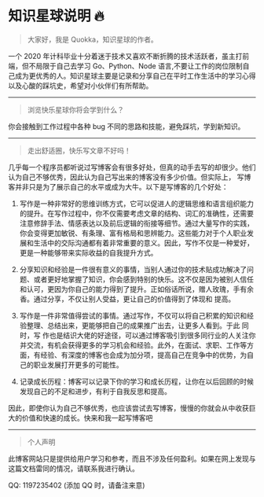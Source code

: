 <!--
 * @Author: mengkun822 1197235402@qq.com
 * @Date: 2023-06-08 16:01:07
 * @LastEditors: mengkun822 1197235402@qq.com
 * @LastEditTime: 2023-07-01 14:57:15
 * @FilePath: \knowledge_planet\docs\README.md
 * @Description: 这是默认设置,请设置`customMade`, 打开koroFileHeader查看配置 进行设置: https://github.com/OBKoro1/koro1FileHeader/wiki/%E9%85%8D%E7%BD%AE
-->

# 知识星球说明 🔥

> 大家好，我是 Quokka，知识星球的作者。

一个 2020 年计科毕业十分着迷于技术又喜欢不断折腾的技术活跃者，虽主打前端，但不局限于自己去学习 Go、Python、Node 语言,不要让工作的岗位限制自己成为更优秀的人。知识星球主要是记录和分享自己在平时工作生活中的学习心得以及心酸的踩坑史，希望对小伙伴们有所帮助。

---

> 浏览快乐星球你将会学到什么？

你会接触到工作过程中各种 bug 不同的思路和技能，避免踩坑，学到新知识。

---

> 走出舒适圈，快乐写文章不好吗！

几乎每一个程序员都听说过写博客会有很多好处，但真的动手去写的却很少。他们认为自己不够优秀，因此认为自己写出来的博客没有多少价值。但实际上，
写博客并非只是为了展示自己的水平或成为大牛。以下是写博客的几个好处：

1. 写作是一种非常好的思维训练方式，它可以促进人的逻辑思维和语言组织能力的提升。在写作过程中，你不仅需要考虑文章的结构、词汇的准确性，还需要注意修辞手法、情感表达以及前后逻辑的衔接等细节。通过大量写作的实践，你会变得更加敏锐、有条理、富有格局和思辨能力。这些能力对于个人职业发展和生活中的交际沟通都有着非常重要的意义。因此，写作不仅是一种爱好，更是一种能够带来实际收益的自我提升方式。

2. 分享知识和经验是一件很有意义的事情，当别人通过你的技术贴成功解决了问题、或者更好地掌握了知识，你会感到特别的快乐。这不仅是因为被别人信任和认可，更因为你自己的能力得到了提升。正如俗话所说，赠人玫瑰，手有余香。通过分享，不仅让别人受益，更让自己的价值得到了体现和
   提高。

3. 写作是一件非常值得尝试的事情。通过写作，不仅可以将自己积累的知识和经验整理、总结出来，更能够把自己的成果推广出去，让更多人看到。于此 同时，写 作也是结识大佬的好途径，可以通过博客吸引到很多同行业的人关注你并交流，有机会获得更多的学习机会和经验。此外，在面试、求职、工作等方面，有经验、有深度的博客也会成为加分项，提高自己在竞争中的优势，为自己的职业发展打开更多的可能性。

4. 记录成长历程：博客可以记录下你的学习和成长历程，让你在以后回顾的时候发现自己的不足和进步，有利于自我反思和提高。

因此，即使你认为自己不够优秀，也应该尝试去写博客，慢慢的你就会从中收获巨大的价值和快速的成长。快来和我一起写博客吧

---

> 个人声明

此博客网站只是提供给用户学习和参考，而且不涉及任何盈利。如果在网上发现与这篇文档雷同的情况，请联系我进行确认。

QQ: 1197235402 (添加 QQ 时，请备注来意)
